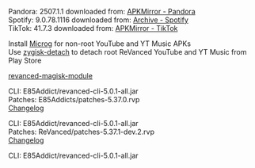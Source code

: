 Pandora: 2507.1.1
downloaded from: [APKMirror - Pandora](https://www.apkmirror.com/apk/pandora/pandora-music-podcasts/pandora-music-podcasts-2507-1-1-release/pandora-music-podcasts-2507-1-1-android-apk-download/)  
Spotify: 9.0.78.1116
downloaded from: [Archive - Spotify](https://archive.org/download/e85-apks/apks/com.spotify.music)  
TikTok: 41.7.3
downloaded from: [APKMirror - TikTok](https://www.apkmirror.com/apk/tiktok-pte-ltd/tik-tok-including-musical-ly/tiktok-41-7-3-release/tiktok-41-7-3-android-apk-download/)  

Install [Microg](https://github.com/ReVanced/GmsCore/releases) for non-root YouTube and YT Music APKs  
Use [zygisk-detach](https://github.com/j-hc/zygisk-detach) to detach root ReVanced YouTube and YT Music from Play Store  

[revanced-magisk-module](https://github.com/E85Addicts/revanced-magisk-module)
  
CLI: E85Addict/revanced-cli-5.0.1-all.jar  
Patches: E85Addicts/patches-5.37.0.rvp  
[Changelog](https://github.com/E85Addicts/revanced-patches/releases/tag/v5.37.0)

CLI: E85Addict/revanced-cli-5.0.1-all.jar  
Patches: ReVanced/patches-5.37.1-dev.2.rvp  
[Changelog](https://github.com/ReVanced/revanced-patches/releases/tag/v5.37.1-dev.2)

CLI: E85Addict/revanced-cli-5.0.1-all.jar    
